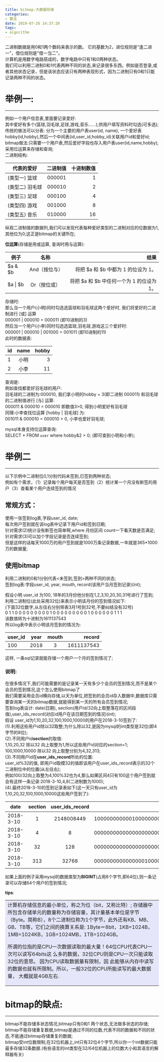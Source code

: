 ```yaml
---
title: bitmap-大数据存储
categories:
- 算法
date: 2019-07-26 14:37:20
tags:
- algorithm
---
```

二进制数据是用0和1两个数码来表示的数。 它的基数为2，进位规则是"逢二进一"，借位规则是"借一当二"。  
计算机是用数字电路搭成的，数字电路中只有1和0两种状态。     
我们可以利用二进制0和1代表两种不同的状态,来记录很多东西。例如是否登录,或者其他状态记录，但是该状态应该只有两种表现形式，因为二进制只有0和1只能记录两种不同的状态。

# 举例一:
- - -
例如一个用户信息表,里面要记录爱好:   
其中爱好有多个(篮球,羽毛球,足球,游戏,音乐......),供用户填写资料时勾选(可多选);   
传统的做法可以分表: 分为一个主要的用户表user(id, name), 一个爱好表hobby(id,hobby),然后一个中间表(id,user_id,hobby_id)关联用户id和爱好id;   
bitmap做法:只需要一个用户表,然后爱好字段也存入用户表user(id,name,hobby);采用位运算来存储和查询;   
二进制结构:   

代表的爱好  |	二进制值  |	十进制数值 
---      |:--:       |---:
(类型一) 篮球      |	000001  |   1   
(类型二) 羽毛球    |000010   | 2
(类型三) 足球      |000100	| 4
(类型四) 游戏      |001000	| 8
(类型五) 音乐      |010000	| 16

纵观二进制值的数据列,我们可以发现代表每种爱好类型的二进制对应的位数据为1,其他位为0;这正是bitmap的关键所在;   

**位运算**(存储是用或运算, 查询时用与运算):   

 例子 |	名称  |	结果 
---      |:--:       |---:
$a & $b	 | And（按位与）|	将把 $a 和 $b 中都为 1 的位设为 1。
$a \| $b |	Or（按位或）|	将把 $a 和 $b 中任何一个为 1 的位设为 1。

存储时:   
那么当一个用户(小明)同时勾选选篮球和羽毛球这两个爱好时, 我们将爱好的二进制进行 [或] 运算   
000001 |  000010  =  000011 (即10进制的3)   
然后当一个用户(小李)同时勾选选篮球,羽毛球,游戏这三个爱好时:   
000001 |  000010 | 001000 =  001011 (即10进制的11)   
此时的数据表:   

id	| name	| hobby
---      |:--:    |---:
1	| 小明	| 3
2	| 小李	| 11

查询是:   
例如查找都爱好羽毛球的用户:   
羽毛球的二进制为:000010, 我们拿小明的hobby = 3(即二进制 000011) 和羽毛球的二进制值进行 [与] 运算:   
000011 & 000010 = 000010 即数值3>0, 得到小明爱好有羽毛球   
同理:小李查找位运算 [hobby | 羽毛球] 为:     
001011 & 000010 = 000010  > 0, 小李也爱好羽毛球;   

mysql本身支持位运算查询:   
SELECT * FROM `user` where  hobby&2 > 0; (即可查到小明和小李);   

# 举例二 
- - -
以下示例中二进制位0,1分别代码未签到,已签到两种状态;      
例如有个需求，（1）记录每个用户每天是否签到（2）统计某一个月没有断签的用户（3）查看某个用户连续签到的情况        
## 常规方式： 
使用一张签到log表,字段user_id, date;     
每次用户签到就在该log表中记录下用户id和签到日期;   
针对需求(2)统计没有断签也简单啊,where 月份区间 count一下看天数是否满足;    
针对需求(3)可以加个字段记录是否连续签到;       
但是这样的话每天1000万的用户签到就是1000万条记录数据,一年就是365*1000万的数据量;      

## 使用bitmap
利用二进制的0和1分别代表<未签到,签到>两种不同的状态;       
签到log表:字段user_id, year, mouth, record(该用户当月签到记录)(int);         

假设小明 user_id 为100, 18年的3月份他分别在1,2,3,10,20,30,31号进行了签到;         
利用二进制位(此处采用32位)来表示小明该月份的签到情况如下:        
(下面32位数字,从左往右分别带表3月1号到32号,不要纠结没有32号)        
 0 1 1 0 0 0 0 0 0 0 0 0 1 0 0 0 0 0 0 0 0 0 1 0 0 0 0 0 0 1 1 1        
该数值转为十进制为1611137543     
所以log表中表示小明该月签到的情况为:           
         
user_id  |	year  |	mouth | record
---      |:--:    |:--:   |---:
100      |	2018  |   3   | 1611137543

这样, 一条sql记录就能存储一个用户一个月的签到情况了;       
     
### 说明:   
在很多情况下,我们可能需要的是记录某一天有多少个会员的签到情况,而不是某个会员的签到情况,这个怎么使用bitmap了      
我们需要采用会员id横向存储,以天为单位,把签到的会员id存入数据中,数据库只需要查询某一天的bitmap数据,就能得到某一天的所有会员签到情况;    
签到log表设计: date(日期), section(用户id/32向上取整落在的区间段值),user_ids_record(对应id用户在该日期签到的情况)(int);     
假设 user_id为1,10,20,32,100,1000,10000的用户在2018-3-10签到了:           
(1).利用这些用户id除以32取整;为什么除以32,是因为mysql的int类型是32位(即4字节的8位);          
(2).不同用户id**section**的取值:         
1,10,20,32 除以32 向上取整为1,所以这些用户id对应的section=1;       
100,1000,10000 除以32 向上取整分别为4,32,313;        
(3).不同用户id在**user_ids_record**所处的位置:      
user_id%32的值, 即用户id取模32的值即该用户在user_ids_record表示的32个二进制位中的位置(从左往右);     
例如100/32向上取整为4,100%32也为4,那么如果区间4只有100这个用户签到就会有这样一条记录:2018-3-10,4,8(二进制数为1000);         
(4).最终2018-3-10的签到记录表如下(这一天只有user_id为1,10,20,32,100,1000,10000这些用户签到了):          

date  |	section  |	user_ids_record | 备注的二进制值
---      |:--:    |:--:   |---:
2018-3-10 |	1    |   2148008449   | 10000000000010000000001000000001
2018-3-10 |	4    |   8            | 00000000000000000000000000001000
2018-3-10 |	32   |   128          | 00000000000000000000000010000000
2018-3-10 |	313  |   32768        | 00000000000000001000000000000000

如果上面的例子采用mysql的数据类型为**BIGINT**(占用8个字节,即64位),则一条记录可以存储64个用户的签到情况;

**tips**:

<table><tr><td bgcolor="#E6E6FA">
计算机存储信息的最小单位，称之为位（bit，又称比特）; 
存储器中所包含存储单元的数量称为存储容量，其计量基本单位是字节（Byte。简称B），8个二进制位称为1个字节，此外还有KB、MB、GB、TB等，它们之间的换算关系是:
1Byte＝8bit，1KB=1024B，1MB=1024KB，1GB=1024MB，1TB=1024GB。

所谓的位指的是CPU一次数据读取的最大量！64位CPU代表CPU一次可以读写64bits这
么多的数据，32位CPU则是CPU一次只能读取32位的意思。 因为CPU读取数据量有限制，因
此能够从内存中读写的数据也就有所限制。所以，一般32位的CPU所能读写的最大数据量，
大概就是4GB左右.
</td></tr></table>


# bitmap的缺点:
- - -    
bitmap不能存储多状态情况,bitmap只有0和1 两个状态,无法做多状态的存储;     
bitmap不能存储重复数据,bitmap是通过不同的位数,代表不同的数据和不同的状态,不能通过bitmap存储重复的数据;       
bitmap受int位数限制,在32位机器上,int只有32位4个字节,所以你一个int数据只能最多存储32条数据.(有些语言的int类型在32/64位机器上的位数大小和其语言的解释器有关)            
